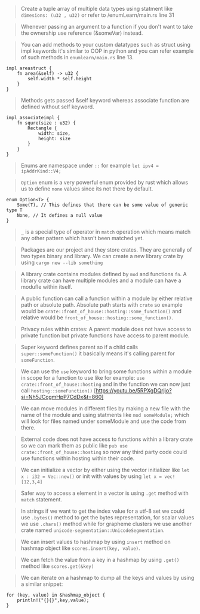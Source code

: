 > Create a tuple array of multiple data types using statment like `dimesions: (u32 , u32)` or refer to /enumLearn/main.rs line 31

> Whenever passing an argument to a function if you don't want to take the ownership use reference (&someVar) instead.

> You can add methods to your custom datatypes such as struct using impl keywords it's similar to OOP in python and you can refer example of such methods in `enumlearn/main.rs` line 13.

```
impl areastruct {
    fn area(&self) -> u32 {
        self.width * self.height
    }
}
```

> Methods gets passed &self keyword whereas associate function are defined without self keyword.

```
impl associateimpl {
    fn squre(size : u32) {
        Rectangle {
            width: size,
            height: size
        }
    }
}
```

> Enums are namespace under `::` for example `let ipv4 = ipAddrKind::V4;`

> `Option` enum is a very powerful enum provided by rust which allows us to define `none` values since its not there by default. 

```
enum Option<T> {
    Some(T), // This defines that there can be some value of generic type T
    None, // It defines a null value
}
```

> `_` is a special type of operator in `match` operation which means match any other pattern which hasn't been matched yet.

> Packages are our project and they store crates. They are generally of two types binary and library. We can create a new library crate by using `cargo new --lib something`

> A library crate contains modules defined by `mod` and functions `fn`. A library crate can have multiple modules and a module can have a modufle within itself.

> A public function can call a function within a module by either relative path or absolute path. Absolute path starts with `crate` so example would be `crate::front_of_house::hosting::some_function()` and relative would be `front_of_house::hosting::some_function()`.

> Privacy rules within crates: A parent module does not have access to private function but private functions have access to parent module.

> Super keyword defines parent so if a child calls `super::someFunction()` it basically means it's calling parent for `someFunction`.

> We can use the `use` keyword to bring some functions within a module in scope for a function to use like for example: `use crate::front_of_house::hosting` and in the function we can now just call `hosting::someFunction()` [https://youtu.be/5RPXgDQrjio?si=Nh5JCcgmHpP7CdDx&t=860]

> We can move modules in different files by making a new file with the name of the module and using statments like `mod someModule;` which will look for files named under someModule and use the code from there.

> External code does not have access to functions within a library crate so we can mark them as public like `pub use crate::front_of_house::hosting` so now any third party code could use functions within hosting within their code.

> We can initialize a vector by either using the vector initializer like `let x : i32 = Vec::new()` or init with values by using `let x = vec![12,3,4]`

> Safer way to access a element in a vector is using `.get` method with `match` statement.

> In strings if we want to get the index value for a utf-8 set we could use `.bytes()` method to get the bytes representation, for scalar values we use `.chars()` method while for grapheme clusters we use another crate named `unicode-segmentation::UnicodeSegmentation`.

> We can insert values to hashmap by using `insert` method on hashmap object like `scores.insert(key, value)`.

> We can fetch the value from a key in a hashmap by using `.get()` method like `scores.get(&key)`

> We can iterate on a hashmap to dump all the keys and values by using a similar snippet:

```
for (key, value) in &hashmap_object {
    println!("{}{}",key,value);
}
```

>